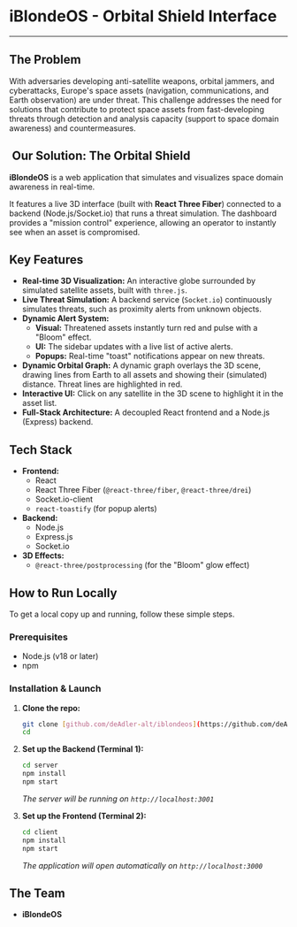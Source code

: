 # iBlondeOS - Orbital Shield Interface

---

## The Problem

With adversaries developing anti-satellite weapons, orbital jammers, and cyberattacks, Europe's space assets (navigation, communications, and Earth observation) are under threat. This challenge addresses the need for solutions that contribute to protect space assets from fast-developing threats through detection and analysis capacity (support to space domain awareness) and countermeasures.

## ️ Our Solution: The Orbital Shield
**iBlondeOS** is a web application that simulates and visualizes space domain awareness in real-time.

It features a live 3D interface (built with **React Three Fiber**) connected to a backend (Node.js/Socket.io) that runs a threat simulation. The dashboard provides a "mission control" experience, allowing an operator to instantly see when an asset is compromised.

##  Key Features
* **Real-time 3D Visualization:** An interactive globe surrounded by simulated satellite assets, built with `three.js`.
* **Live Threat Simulation:** A backend service (`Socket.io`) continuously simulates threats, such as proximity alerts from unknown objects.
* **Dynamic Alert System:**
    * **Visual:** Threatened assets instantly turn red and pulse with a "Bloom" effect.
    * **UI:** The sidebar updates with a live list of active alerts.
    * **Popups:** Real-time "toast" notifications appear on new threats.
* **Dynamic Orbital Graph:** A dynamic graph overlays the 3D scene, drawing lines from Earth to all assets and showing their (simulated) distance. Threat lines are highlighted in red.
* **Interactive UI:** Click on any satellite in the 3D scene to highlight it in the asset list.
* **Full-Stack Architecture:** A decoupled React frontend and a Node.js (Express) backend.

##  Tech Stack
* **Frontend:**
    * React
    * React Three Fiber (`@react-three/fiber`, `@react-three/drei`)
    * Socket.io-client
    * `react-toastify` (for popup alerts)
* **Backend:**
    * Node.js
    * Express.js
    * Socket.io
* **3D Effects:**
    * `@react-three/postprocessing` (for the "Bloom" glow effect)

## How to Run Locally

To get a local copy up and running, follow these simple steps.

### Prerequisites
* Node.js (v18 or later)
* npm

### Installation & Launch

1.  **Clone the repo:**
    ```sh
    git clone [github.com/deAdler-alt/iblondeos](https://github.com/deAdler-alt/iblondeos.git)
    cd 
    ```

2.  **Set up the Backend (Terminal 1):**
    ```sh
    cd server
    npm install
    npm start
    ```
    *The server will be running on `http://localhost:3001`*

3.  **Set up the Frontend (Terminal 2):**
    ```sh
    cd client
    npm install
    npm start
    ```
    *The application will open automatically on `http://localhost:3000`*

## The Team
* **iBlondeOS**
